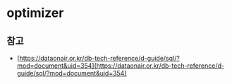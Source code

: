 # optimizer

## 참고

- [https://dataonair.or.kr/db-tech-reference/d-guide/sql/?mod=document&uid=354](https://dataonair.or.kr/db-tech-reference/d-guide/sql/?mod=document&uid=354)

